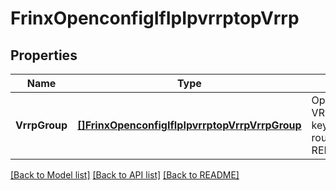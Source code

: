 # FrinxOpenconfigIfIpIpvrrptopVrrp

## Properties
Name | Type | Description | Notes
------------ | ------------- | ------------- | -------------
**VrrpGroup** | [**[]FrinxOpenconfigIfIpIpvrrptopVrrpVrrpGroup**](frinx.openconfig.if.ip.ipvrrptop.vrrp.VrrpGroup.md) | Optional[List of VRRP groups, keyed by virtual router id] REF:Optional.empty | [optional] [default to null]

[[Back to Model list]](../README.md#documentation-for-models) [[Back to API list]](../README.md#documentation-for-api-endpoints) [[Back to README]](../README.md)


